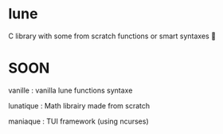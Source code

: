 # lune
C library with some from scratch functions or smart syntaxes 🧠

# SOON
vanille : vanilla lune functions syntaxe 

lunatique : Math librairy made from scratch 

maniaque : TUI framework (using ncurses) 
